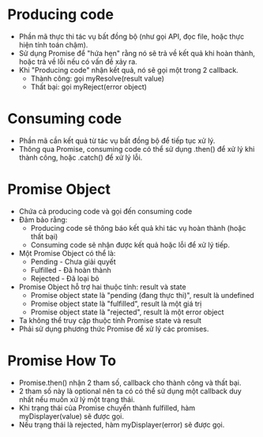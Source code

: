 # Producing code
- Phần mã thực thi tác vụ bất đồng bộ (như gọi API, đọc file, hoặc thực hiện tính toán chậm).
- Sử dụng Promise để "hứa hẹn" rằng nó sẽ trả về kết quả khi hoàn thành, hoặc trả về lỗi nếu có vấn đề xảy ra.
- Khi "Producing code" nhận kết quả, nó sẽ gọi một trong 2 callback.
    + Thành công: gọi myResolve(result value)
    + Thất bại: gọi myReject(error object)

# Consuming code
- Phần mã cần kết quả từ tác vụ bất đồng bộ để tiếp tục xử lý.
- Thông qua Promise, consuming code có thể sử dụng .then() để xử lý khi thành công, hoặc .catch() để xử lý lỗi.

# Promise Object
- Chứa cả producing code và gọi đến consuming code
- Đảm bảo rằng:
    + Producing code sẽ thông báo kết quả khi tác vụ hoàn thành (hoặc thất bại)
    + Consuming code sẽ nhận được kết quả hoặc lỗi để xử lý tiếp.
- Một Promise Object có thể là:
    + Pending - Chưa giải quyết
    + Fulfilled - Đã hoàn thành
    + Rejected - Đã loại bỏ
- Promise Object hỗ trợ hai thuộc tính: result và state
    + Promise object state là "pending (đang thực thi)", result là undefined
    + Promise object state là "fulfilled", result là một giá trị
    + Promise object state là "rejected", result là một error object
- Ta không thể truy cập thuộc tính Promise state và result
- Phải sử dụng phương thức Promise để xử lý các promises.

# Promise How To
- Promise.then() nhận 2 tham số, callback cho thành công và thất bại.
- 2 tham số này là optional nên ta có có thể sử dụng một callback duy nhất nếu muốn xử lý một trạng thái.
- Khi trạng thái của Promise chuyển thành fulfilled, hàm myDisplayer(value) sẽ được gọi.
- Nếu trạng thái là rejected, hàm myDisplayer(error) sẽ được gọi.